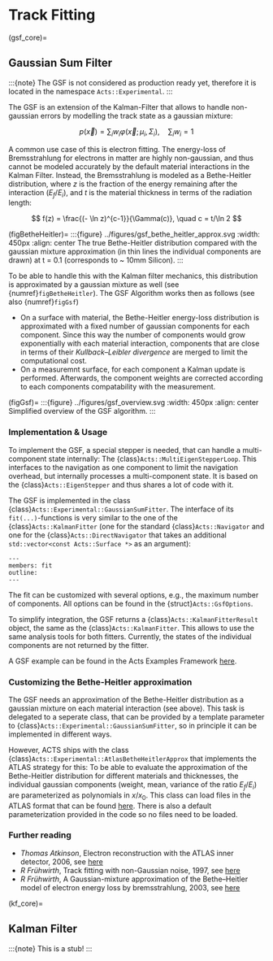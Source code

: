 # Track Fitting

(gsf_core)=
## Gaussian Sum Filter

:::{note}
The GSF is not considered as production ready yet, therefore it is located in the namespace `Acts::Experimental`.
:::

The GSF is an extension of the Kalman-Filter that allows to handle non-gaussian errors by modelling the track state as a gaussian mixture:

$$
p(\vec{x}) = \sum_i w_i \varphi(\vec{x}; \mu_i, \Sigma_i), \quad \sum_i w_i = 1
$$

A common use case of this is electron fitting. The energy-loss of Bremsstrahlung for electrons in matter are highly non-gaussian, and thus cannot be modeled accurately by the default material interactions in the Kalman Filter. Instead, the Bremsstrahlung is modeled as a Bethe-Heitler distribution, where $z$ is the fraction of the energy remaining after the interaction ($E_f/E_i$), and $t$ is the material thickness in terms of the radiation length:

$$
f(z) = \frac{(- \ln z)^{c-1}}{\Gamma(c)}, \quad c = t/\ln 2
$$

(figBetheHeitler)=
:::{figure} ../figures/gsf_bethe_heitler_approx.svg
:width: 450px
:align: center
The true Bethe-Heitler distribution compared with the gaussian mixture approximation (in thin lines the individual components are drawn) at t = 0.1 (corresponds to ~ 10mm Silicon).
:::

To be able to handle this with the Kalman filter mechanics, this distribution is approximated by a gaussian mixture as well (see {numref}`figBetheHeitler`). The GSF Algorithm works then as follows (see also {numref}`figGsf`)

* On a surface with material, the Bethe-Heitler energy-loss distribution is approximated with a fixed number of gaussian components for each component. Since this way the number of components would grow exponentially with each material interaction, components that are close in terms of their *Kullback–Leibler divergence* are merged to limit the computational cost.
* On a measuremnt surface, for each component a Kalman update is performed. Afterwards, the component weights are corrected according to each components compatability with the measurement.

(figGsf)=
:::{figure} ../figures/gsf_overview.svg
:width: 450px
:align: center
Simplified overview of the GSF algorithm.
:::

### Implementation & Usage

To implement the GSF, a special stepper is needed, that can handle a multi-component state internally: The {class}`Acts::MultiEigenStepperLoop`. This interfaces to the navigation as one component to limit the navigation overhead, but internally processes a multi-component state. It is based on the {class}`Acts::EigenStepper` and thus shares a lot of code with it.

The GSF is implemented in the class {class}`Acts::Experimental::GaussianSumFitter`. The interface of its `fit(...)`-functions is very similar to the one of the {class}`Acts::KalmanFitter` (one for the standard {class}`Acts::Navigator` and one for the {class}`Acts::DirectNavigator` that takes an additional `std::vector<const Acts::Surface *>` as an argument):

```{doxygenstruct} Acts::Experimental::GaussianSumFitter
---
members: fit
outline:
---
```

The fit can be customized with several options, e.g., the maximum number of components. All options can be found in the {struct}`Acts::GsfOptions`.

To simplify integration, the GSF returns a {class}`Acts::KalmanFitterResult` object, the same as the {class}`Acts::KalmanFitter`. This allows to use the same analysis tools for both fitters. Currently, the states of the individual components are not returned by the fitter.

A GSF example can be found in the Acts Examples Framework [here](https://github.com/acts-project/acts/blob/main/Examples/Scripts/Python/truth_tracking_gsf.py).

### Customizing the Bethe-Heitler approximation

The GSF needs an approximation of the Bethe-Heitler distribution as a gaussian mixture on each material interaction (see above). This task is delegated to a seperate class, that can be provided by a template parameter to {class}`Acts::Experimental::GaussianSumFitter`, so in principle it can be implemented in different ways.

However, ACTS ships with the class {class}`Acts::Experimental::AtlasBetheHeitlerApprox` that implements the ATLAS strategy for this: To be able to evaluate the approximation of the Bethe-Heitler distribution for different materials and thicknesses, the individual gaussian components (weight, mean, variance of the ratio $E_f/E_i$) are parameterized as polynomials in $x/x_0$. This class can load files in the ATLAS format that can be found [here](https://gitlab.cern.ch/atlas/athena/-/tree/master/Tracking/TrkFitter/TrkGaussianSumFilter/Data). There is also a default parameterization provided in the code so no files need to be loaded.

### Further reading
* *Thomas Atkinson*, Electron reconstruction with the ATLAS inner detector, 2006, see [here](https://cds.cern.ch/record/1448253)
* *R Frühwirth*, Track fitting with non-Gaussian noise, 1997, see [here](https://doi.org/10.1016/S0010-4655(96)00155-5)
* *R Frühwirth*, A Gaussian-mixture approximation of the Bethe–Heitler model of electron energy loss by bremsstrahlung, 2003, see [here](https://doi.org/10.1016/S0010-4655(03)00292-3)

(kf_core)=
## Kalman Filter

:::{note}
This is a stub!
:::
